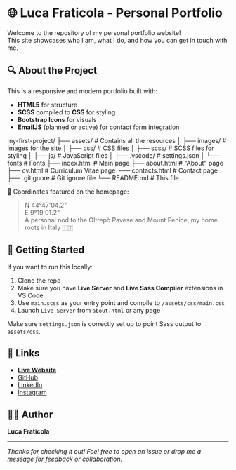 # 🌐 Luca Fraticola - Personal Portfolio

Welcome to the repository of my personal portfolio website!  
This site showcases who I am, what I do, and how you can get in touch with me.

## 🔍 About the Project

This is a responsive and modern portfolio built with:

- **HTML5** for structure  
- **SCSS** compiled to **CSS** for styling
- **Bootstrap Icons** for visuals  
- **EmailJS** (planned or active) for contact form integration

my-first-project/
├── assets/                  # Contains all the resources
│   ├── images/              # Images for the site
│   ├── css/                 # CSS files
│   ├── scss/                # SCSS files for styling
│   ├── js/                  # JavaScript files
│   ├── .vscode/             # settings.json
│   └── fonts                # Fonts
├── index.html               # Main page
├── about.html               # "About" page
├── cv.html                  # Curriculum Vitae page
├── contacts.html            # Contact page
├── .gitignore               # Git ignore file
└── README.md                # This file


📍 Coordinates featured on the homepage:
> N 44°47'04.2"  
> E 9°19'01.2"  
A personal nod to the Oltrepò Pavese and Mount Penice, my home roots in Italy 🇮🇹

## 🚀 Getting Started

If you want to run this locally:

1. Clone the repo
2. Make sure you have **Live Server** and **Live Sass Compiler** extensions in VS Code
3. Use `main.scss` as your entry point and compile to `/assets/css/main.css`
4. Launch `Live Server` from `about.html` or any page

Make sure `settings.json` is correctly set up to point Sass output to `assets/css`.

## 🔗 Links

- **[Live Website](https://lucaf50.github.io/my-first-project/)**
- [GitHub](https://github.com/lucaf50)
- [LinkedIn](https://linkedin.com/in/luca-fraticola-528923260/)
- [Instagram](https://instagram.com/lucafraticola)

## 🧑‍🎨 Author

**Luca Fraticola**

---

_Thanks for checking it out! Feel free to open an issue or drop me a message for feedback or collaboration._
